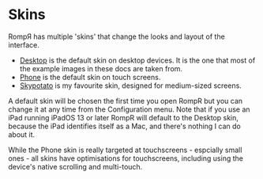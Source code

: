 # Skins

RompЯ has multiple 'skins' that change the looks and layout of the interface.

* [Desktop](/RompR/Desktop-Skin) is the default skin on desktop devices. It is the one that most of the example images in these docs are taken from.
* [Phone](/RompR/Phone-Skin) is the default skin on touch screens.
* [Skypotato](/RompR/Skypotato-Skin) is my favourite skin, designed for medium-sized screens.

A default skin will be chosen the first time you open RompR but you can change it at any time from the Configuration menu. Note that if you use an iPad
running iPadOS 13 or later RompR will default to the Desktop skin, because the iPad identifies itself as a Mac, and there's nothing I can do about it.

While the Phone skin is really targeted at touchscreens - espcially small ones - all skins have optimisations for touchscreens,
including using the device's native scrolling and multi-touch.
